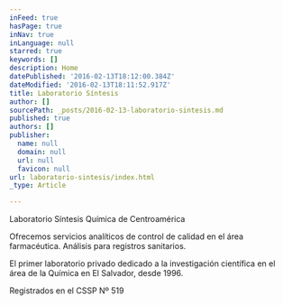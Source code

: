 ```yaml
---
inFeed: true
hasPage: true
inNav: true
inLanguage: null
starred: true
keywords: []
description: Home
datePublished: '2016-02-13T18:12:00.384Z'
dateModified: '2016-02-13T18:11:52.917Z'
title: Laboratorio Síntesis
author: []
sourcePath: _posts/2016-02-13-laboratorio-sintesis.md
published: true
authors: []
publisher:
  name: null
  domain: null
  url: null
  favicon: null
url: laboratorio-sintesis/index.html
_type: Article

---
```

Laboratorio Síntesis Química de Centroamérica

Ofrecemos servicios analíticos de control de calidad en el área farmacéutica. Análisis para registros sanitarios.

El primer laboratorio privado dedicado a la investigación científica en el área de la Química en El Salvador, desde 1996\.

Registrados en el CSSP Nº 519